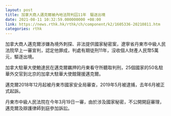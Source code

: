 ```yaml
---
layout: post
title: 加拿大商人邁克爾被內地法院判囚11年　驅逐出境
date: 2021-08-11 10:32:59.000000000 +08:00
link: https://news.rthk.hk/rthk/ch/component/k2/1605336-20210811.htm
categories: rthk
---
```


加拿大商人邁克爾涉嫌為境外刺探、非法提供國家秘密案，遼寧省丹東市中級人民法院早上一審宣判，認定他罪成，判處有期徒刑11年，沒收個人財產人民幣5萬元，驅逐出境。

加拿大駐華大使鮑達民在邁克爾羈押的丹東看守所聽取判刑，25個國家的50名駐華外交官到北京的加拿大駐華大使館聲援邁克爾。

邁克爾2018年12月起被丹東市國家安全局審查，2019年5月被逮捕，去年6月被正式起訴。

丹東市中級人民法院在今年3月19日一審，由於涉及國家秘密，不公開開庭審理，邁克爾及辯護律師到庭參加訴訟。
